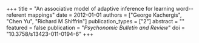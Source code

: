 +++
title = "An associative model of adaptive inference for learning word--referent mappings"
date = 2012-01-01
authors = ["George Kachergis", "Chen Yu", "Richard M Shiffrin"]
publication_types = ["2"]
abstract = ""
featured = false
publication = "*Psychonomic Bulletin and Review*"
doi = "10.3758/s13423-011-0194-6"
+++

